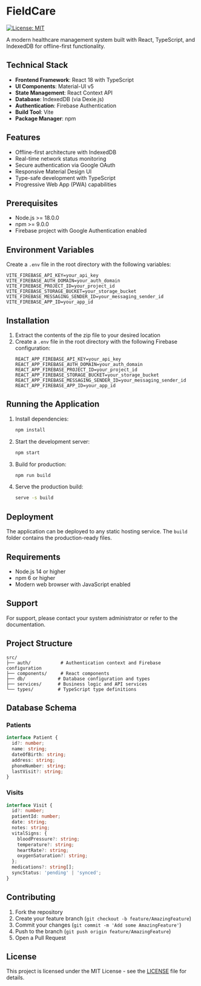 # FieldCare

[![License: MIT](https://img.shields.io/badge/License-MIT-yellow.svg)](https://opensource.org/licenses/MIT)

A modern healthcare management system built with React, TypeScript, and IndexedDB for offline-first functionality.

## Technical Stack

- **Frontend Framework**: React 18 with TypeScript
- **UI Components**: Material-UI v5
- **State Management**: React Context API
- **Database**: IndexedDB (via Dexie.js)
- **Authentication**: Firebase Authentication
- **Build Tool**: Vite
- **Package Manager**: npm

## Features

- Offline-first architecture with IndexedDB
- Real-time network status monitoring
- Secure authentication via Google OAuth
- Responsive Material Design UI
- Type-safe development with TypeScript
- Progressive Web App (PWA) capabilities

## Prerequisites

- Node.js >= 18.0.0
- npm >= 9.0.0
- Firebase project with Google Authentication enabled

## Environment Variables

Create a `.env` file in the root directory with the following variables:

```env
VITE_FIREBASE_API_KEY=your_api_key
VITE_FIREBASE_AUTH_DOMAIN=your_auth_domain
VITE_FIREBASE_PROJECT_ID=your_project_id
VITE_FIREBASE_STORAGE_BUCKET=your_storage_bucket
VITE_FIREBASE_MESSAGING_SENDER_ID=your_messaging_sender_id
VITE_FIREBASE_APP_ID=your_app_id
```

## Installation

1. Extract the contents of the zip file to your desired location
2. Create a `.env` file in the root directory with the following Firebase configuration:
   ```
   REACT_APP_FIREBASE_API_KEY=your_api_key
   REACT_APP_FIREBASE_AUTH_DOMAIN=your_auth_domain
   REACT_APP_FIREBASE_PROJECT_ID=your_project_id
   REACT_APP_FIREBASE_STORAGE_BUCKET=your_storage_bucket
   REACT_APP_FIREBASE_MESSAGING_SENDER_ID=your_messaging_sender_id
   REACT_APP_FIREBASE_APP_ID=your_app_id
   ```

## Running the Application

1. Install dependencies:
   ```bash
   npm install
   ```

2. Start the development server:
   ```bash
   npm start
   ```

3. Build for production:
   ```bash
   npm run build
   ```

4. Serve the production build:
   ```bash
   serve -s build
   ```

## Deployment

The application can be deployed to any static hosting service. The `build` folder contains the production-ready files.

## Requirements

- Node.js 14 or higher
- npm 6 or higher
- Modern web browser with JavaScript enabled

## Support

For support, please contact your system administrator or refer to the documentation.

## Project Structure

```
src/
├── auth/           # Authentication context and Firebase configuration
├── components/     # React components
├── db/            # Database configuration and types
├── services/      # Business logic and API services
└── types/         # TypeScript type definitions
```

## Database Schema

### Patients
```typescript
interface Patient {
  id?: number;
  name: string;
  dateOfBirth: string;
  address: string;
  phoneNumber: string;
  lastVisit?: string;
}
```

### Visits
```typescript
interface Visit {
  id?: number;
  patientId: number;
  date: string;
  notes: string;
  vitalSigns: {
    bloodPressure?: string;
    temperature?: string;
    heartRate?: string;
    oxygenSaturation?: string;
  };
  medications?: string[];
  syncStatus: 'pending' | 'synced';
}
```

## Contributing

1. Fork the repository
2. Create your feature branch (`git checkout -b feature/AmazingFeature`)
3. Commit your changes (`git commit -m 'Add some AmazingFeature'`)
4. Push to the branch (`git push origin feature/AmazingFeature`)
5. Open a Pull Request

## License

This project is licensed under the MIT License - see the [LICENSE](LICENSE) file for details.
